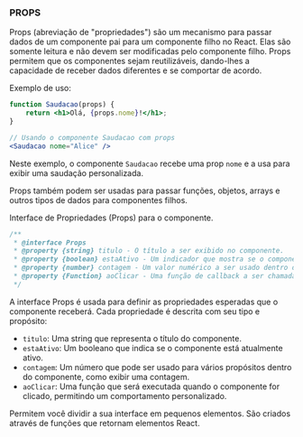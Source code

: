 ### PROPS

Props (abreviação de "propriedades") são um mecanismo para passar dados de um componente pai para um componente filho no React. Elas são somente leitura e não devem ser modificadas pelo componente filho. Props permitem que os componentes sejam reutilizáveis, dando-lhes a capacidade de receber dados diferentes e se comportar de acordo.

Exemplo de uso:

```jsx
function Saudacao(props) {
    return <h1>Olá, {props.nome}!</h1>;
}

// Usando o componente Saudacao com props
<Saudacao nome="Alice" />
```

Neste exemplo, o componente `Saudacao` recebe uma prop `nome` e a usa para exibir uma saudação personalizada.

Props também podem ser usadas para passar funções, objetos, arrays e outros tipos de dados para componentes filhos.

Interface de Propriedades (Props) para o componente.

```js
/**
 * @interface Props
 * @property {string} titulo - O título a ser exibido no componente.
 * @property {boolean} estaAtivo - Um indicador que mostra se o componente está ativo.
 * @property {number} contagem - Um valor numérico a ser usado dentro do componente.
 * @property {Function} aoClicar - Uma função de callback a ser chamada quando o componente for clicado.
 */
```

A interface Props é usada para definir as propriedades esperadas que o componente receberá. Cada propriedade é descrita com seu tipo e propósito:
- `titulo`: Uma string que representa o título do componente.
- `estaAtivo`: Um booleano que indica se o componente está atualmente ativo.
- `contagem`: Um número que pode ser usado para vários propósitos dentro do componente, como exibir uma contagem.
- `aoClicar`: Uma função que será executada quando o componente for clicado, permitindo um comportamento personalizado.

Permitem você dividir a sua interface em pequenos elementos. São criados através de funções que retornam elementos React.

